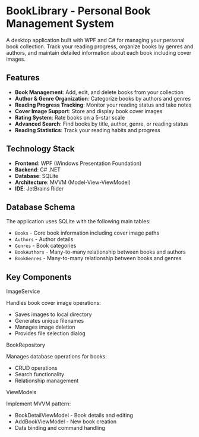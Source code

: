 # BookLibrary - Personal Book Management System

A desktop application built with WPF and C# for managing your personal book collection. Track your reading progress, organize books by genres and authors, and maintain detailed information about each book including cover images.

## Features

- **Book Management**: Add, edit, and delete books from your collection
- **Author & Genre Organization**: Categorize books by authors and genres
- **Reading Progress Tracking**: Monitor your reading status and take notes
- **Cover Image Support**: Store and display book cover images
- **Rating System**: Rate books on a 5-star scale
- **Advanced Search**: Find books by title, author, genre, or reading status
- **Reading Statistics**: Track your reading habits and progress

## Technology Stack

- **Frontend**: WPF (Windows Presentation Foundation)
- **Backend**: C# .NET
- **Database**: SQLite
- **Architecture**: MVVM (Model-View-ViewModel)
- **IDE**: JetBrains Rider

## Database Schema

The application uses SQLite with the following main tables:
- `Books` - Core book information including cover image paths
- `Authors` - Author details
- `Genres` - Book categories
- `BookAuthors` - Many-to-many relationship between books and authors
- `BookGenres` - Many-to-many relationship between books and genres

## Key Components
ImageService

Handles book cover image operations:


- Saves images to local directory
- Generates unique filenames
- Manages image deletion
- Provides file selection dialog

BookRepository

Manages database operations for books:


- CRUD operations
- Search functionality
- Relationship management

ViewModels

Implement MVVM pattern:


- BookDetailViewModel - Book details and editing
- AddBookViewModel - New book creation
- Data binding and command handling
